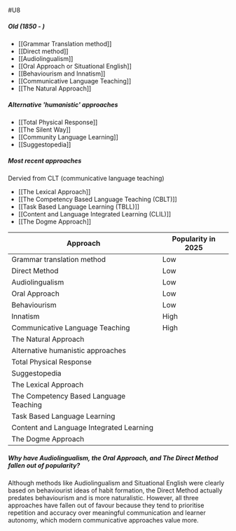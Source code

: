 #U8 
##### Old (1850 - )
- [[Grammar Translation method]]
- [[Direct method]]
- [[Audiolingualism]]
- [[Oral Approach or Situational English]]
- [[Behaviourism and Innatism]]
- [[Communicative Language Teaching]]
- [[The Natural Approach]]
##### Alternative 'humanistic' approaches
- [[Total Physical Response]]
- [[The Silent Way]]
- [[Community Language Learning]]
- [[Suggestopedia]]
##### Most recent approaches
Dervied from CLT (communicative language teaching)
- [[The Lexical Approach]]
- [[The Competency Based Language Teaching (CBLT)]]
- [[Task Based Language Learning (TBLL)]]
- [[Content and Language Integrated Learning (CLIL)]]
- [[The Dogme Approach]]


| Approach                                 | Popularity in 2025 |
| ---------------------------------------- | ------------------ |
| Grammar translation method               | Low                |
| Direct Method                            | Low                |
| Audiolingualism                          | Low                |
| Oral Approach                            | Low                |
| Behaviourism                             | Low                |
| Innatism                                 | High               |
| Communicative Language Teaching          | High               |
| The Natural Approach                     |                    |
| Alternative humanistic approaches        |                    |
| Total Physical Response                  |                    |
| Suggestopedia                            |                    |
| The Lexical Approach                     |                    |
| The Competency Based Language Teaching   |                    |
| Task Based Language Learning             |                    |
| Content and Language Integrated Learning |                    |
| The Dogme Approach                       |                    |

##### Why have Audiolingualism, the Oral Approach, and The Direct Method fallen out of popularity?
Although methods like Audiolingualism and Situational English were clearly based on behaviourist ideas of habit formation, the Direct Method actually predates behaviourism and is more naturalistic. However, all three approaches have fallen out of favour because they tend to prioritise repetition and accuracy over meaningful communication and learner autonomy, which modern communicative approaches value more.